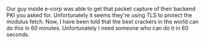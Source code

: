 Our guy inside e-corp was able to get that packet capture of their
backend PKI you asked for.  Unfortunately it seems they're using TLS
to protect the modulus fetch.  Now, I have been told that the best
crackers in the world can do this in 60 minutes.  Unfortunately I need
someone who can do it in 60 seconds.
